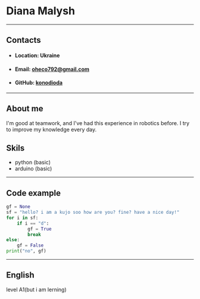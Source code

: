 # Diana Malysh
---
## Contacts
+ #### Location: Ukraine
+ #### Email: oheco792@gmail.com
+ #### GitHub: [konodioda](https://github.com/konodioda00) 
---
## About me 
I'm good at teamwork, and I've had this experience in robotics before. I try to improve my knowledge every day.

## Skils
+ python (basic)
+ arduino (basic)

---
## Code example
```python
gf = None
sf = "hello? i am a kujo soo how are you? fine? have a nice day!"
for i in sf:
    if i == "d":
        gf = True
        break
else:
    gf = False
print("no", gf)

```
---
## English
level A1(but i am lerning)
